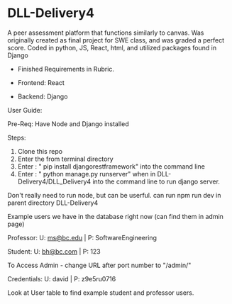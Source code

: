 # DLL-Delivery4

A peer assessment platform that functions similarly to canvas. Was originally created as final project for SWE class, and was graded a perfect score. Coded in python, JS, React, html, and utilized packages found in Django

- Finished Requirements in Rubric.

- Frontend: React
- Backend: Django

User Guide:

Pre-Req: Have Node and Django installed

Steps:
1. Clone this repo
2. Enter the from terminal directory 
3. Enter : " pip install djangorestframework" into the command line
4. Enter : " python manage.py runserver" when in DLL-Delivery4/DLL_Delivery4 into the command line to run django server.

Don't really need to run node, but can be userful. can run npm run dev in parent directory DLL-Delivery4

Example users we have in the database right now (can find them in admin page)

Professor:
    U: ms@bc.edu
    |
    P: SoftwareEngineering
    
Student:
    U: bh@bc.com
    |
    P: 123
   
To Access Admin - change URL after port number to "/admin/"

Credentials:
    U: david
    |
    P: z9e5ru0716
    
Look at User table to find example student and professor users.
